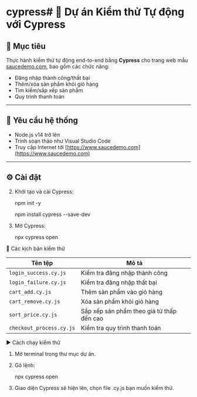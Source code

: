 # cypress# 🚀 Dự án Kiểm thử Tự động với Cypress

## 📌 Mục tiêu
Thực hành kiểm thử tự động end-to-end bằng **Cypress** cho trang web mẫu [saucedemo.com](https://www.saucedemo.com), bao gồm các chức năng:
- Đăng nhập thành công/thất bại
- Thêm/xóa sản phẩm khỏi giỏ hàng
- Tìm kiếm/sắp xếp sản phẩm
- Quy trình thanh toán

---

## 🧰 Yêu cầu hệ thống

- Node.js v14 trở lên
- Trình soạn thảo như Visual Studio Code
- Truy cập Internet tới [https://www.saucedemo.com](https://www.saucedemo.com)

---

## ⚙️ Cài đặt

2. Khởi tạo và cài Cypress:

    npm init -y

    npm install cypress --save-dev

3. Mở Cypress:

    npx cypress open

🧪 Các kịch bản kiểm thử

| Tên tệp                  | Mô tả                                     |
| ------------------------ | ----------------------------------------- |
| `login_success.cy.js`    | Kiểm tra đăng nhập thành công             |
| `login_failure.cy.js`    | Kiểm tra đăng nhập thất bại               |
| `cart_add.cy.js`         | Thêm sản phẩm vào giỏ hàng                |
| `cart_remove.cy.js`      | Xóa sản phẩm khỏi giỏ hàng                |
| `sort_price.cy.js`       | Sắp xếp sản phẩm theo giá từ thấp đến cao |
| `checkout_process.cy.js` | Kiểm tra quy trình thanh toán             |


▶️ Cách chạy kiểm thử

1. Mở terminal trong thư mục dự án.

2. Gõ lệnh:

    npx cypress open

3. Giao diện Cypress sẽ hiện lên, chọn file .cy.js bạn muốn kiểm thử.





